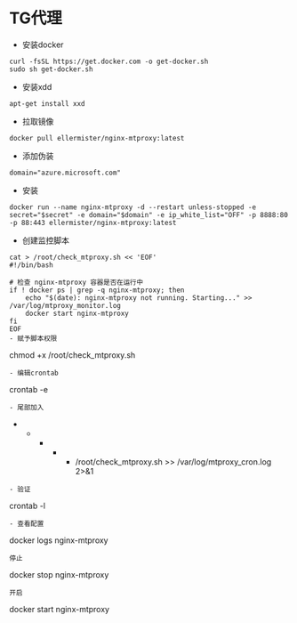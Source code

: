 # TG代理
- 安装docker
```
curl -fsSL https://get.docker.com -o get-docker.sh
sudo sh get-docker.sh
```
- 安装xdd
```
apt-get install xxd
```
- 拉取镜像
```
docker pull ellermister/nginx-mtproxy:latest
```
- 添加伪装
```
domain="azure.microsoft.com"
```
- 安装
```
docker run --name nginx-mtproxy -d --restart unless-stopped -e secret="$secret" -e domain="$domain" -e ip_white_list="OFF" -p 8888:80 -p 88:443 ellermister/nginx-mtproxy:latest
```
- 创建监控脚本
```
cat > /root/check_mtproxy.sh << 'EOF'
#!/bin/bash

# 检查 nginx-mtproxy 容器是否在运行中
if ! docker ps | grep -q nginx-mtproxy; then
    echo "$(date): nginx-mtproxy not running. Starting..." >> /var/log/mtproxy_monitor.log
    docker start nginx-mtproxy
fi
EOF
- 赋予脚本权限
```
chmod +x /root/check_mtproxy.sh
```
- 编辑crontab
```
crontab -e
```
- 尾部加入
```
* * * * * /root/check_mtproxy.sh >> /var/log/mtproxy_cron.log 2>&1
```
- 验证
```
crontab -l
```
- 查看配置
```
docker logs nginx-mtproxy
```
停止
```
docker stop nginx-mtproxy
```
开启
```
docker start nginx-mtproxy
```
